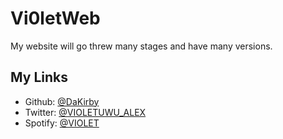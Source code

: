# Vi0letWeb

My website will go threw many stages and have many versions.

## My Links

- Github: [@DaKirby](https://github.com/VIOLETUMM)
- Twitter: [@VIOLETUWU_ALEX](https://twitter.com/VIOLETUWU_ALEX)
- Spotify: [@VIOLET](https://open.spotify.com/user/49pgf2veco9ygjbvmtx6et0ob?si=5f5acc1762fa4c5a)
